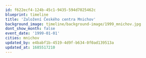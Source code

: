 ```yaml
---
id: f622ecf4-124b-45c1-9435-594d7025462c
blueprint: timeline
title: 'Založení Českého centra Mnichov'
background_image: timeline/background-image/1999_mnichov.jpg
dont_show_month: false
event_date: '1999-01-01'
cities: mnichov
updated_by: e4babf1b-4519-4d9f-b634-0f0ad139513a
updated_at: 1685517210
---
```

